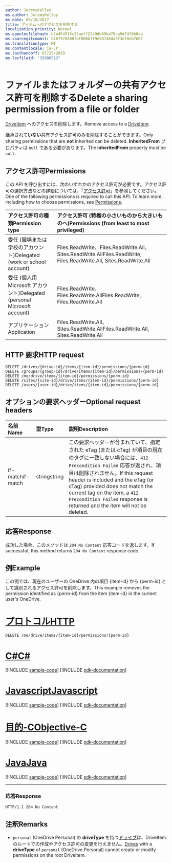 ```yaml
---
author: JeremyKelley
ms.author: JeremyKelley
ms.date: 09/10/2017
title: アイテムへのアクセスを削除する
localization_priority: Normal
ms.openlocfilehash: b2e454515c25aeff2249db69be78ca9d74f6b0ea
ms.sourcegitcommit: b18f978808fef800bff9e587464a5f3e18eb7687
ms.translationtype: MT
ms.contentlocale: ja-JP
ms.lasthandoff: 07/25/2019
ms.locfileid: "35886513"
---
```

# <a name="delete-a-sharing-permission-from-a-file-or-folder"></a><span data-ttu-id="be9f8-102">ファイルまたはフォルダーの共有アクセス許可を削除する</span><span class="sxs-lookup"><span data-stu-id="be9f8-102">Delete a sharing permission from a file or folder</span></span>

<span data-ttu-id="be9f8-103">[DriveItem](../resources/driveitem.md) へのアクセスを削除します。</span><span class="sxs-lookup"><span data-stu-id="be9f8-103">Remove access to a [DriveItem](../resources/driveitem.md).</span></span>

<span data-ttu-id="be9f8-104">継承されて**いない**共有アクセス許可のみを削除することができます。</span><span class="sxs-lookup"><span data-stu-id="be9f8-104">Only sharing permissions that are **not** inherited can be deleted.</span></span>
<span data-ttu-id="be9f8-105">**InheritedFrom** プロパティは `null` である必要があります。</span><span class="sxs-lookup"><span data-stu-id="be9f8-105">The **inheritedFrom** property must be `null`.</span></span>

## <a name="permissions"></a><span data-ttu-id="be9f8-106">アクセス許可</span><span class="sxs-lookup"><span data-stu-id="be9f8-106">Permissions</span></span>

<span data-ttu-id="be9f8-p102">この API を呼び出すには、次のいずれかのアクセス許可が必要です。アクセス許可の選択方法などの詳細については、「[アクセス許可](/graph/permissions-reference)」を参照してください。</span><span class="sxs-lookup"><span data-stu-id="be9f8-p102">One of the following permissions is required to call this API. To learn more, including how to choose permissions, see [Permissions](/graph/permissions-reference).</span></span>

|<span data-ttu-id="be9f8-109">アクセス許可の種類</span><span class="sxs-lookup"><span data-stu-id="be9f8-109">Permission type</span></span>      | <span data-ttu-id="be9f8-110">アクセス許可 (特権の小さいものから大きいものへ)</span><span class="sxs-lookup"><span data-stu-id="be9f8-110">Permissions (from least to most privileged)</span></span>              |
|:--------------------|:---------------------------------------------------------|
|<span data-ttu-id="be9f8-111">委任 (職場または学校のアカウント)</span><span class="sxs-lookup"><span data-stu-id="be9f8-111">Delegated (work or school account)</span></span> | <span data-ttu-id="be9f8-112">Files.ReadWrite、Files.ReadWrite.All、Sites.ReadWrite.All</span><span class="sxs-lookup"><span data-stu-id="be9f8-112">Files.ReadWrite, Files.ReadWrite.All, Sites.ReadWrite.All</span></span>    |
|<span data-ttu-id="be9f8-113">委任 (個人用 Microsoft アカウント)</span><span class="sxs-lookup"><span data-stu-id="be9f8-113">Delegated (personal Microsoft account)</span></span> | <span data-ttu-id="be9f8-114">Files.ReadWrite、Files.ReadWrite.All</span><span class="sxs-lookup"><span data-stu-id="be9f8-114">Files.ReadWrite, Files.ReadWrite.All</span></span>    |
|<span data-ttu-id="be9f8-115">アプリケーション</span><span class="sxs-lookup"><span data-stu-id="be9f8-115">Application</span></span> | <span data-ttu-id="be9f8-116">Files.ReadWrite.All、Sites.ReadWrite.All</span><span class="sxs-lookup"><span data-stu-id="be9f8-116">Files.ReadWrite.All, Sites.ReadWrite.All</span></span> |

## <a name="http-request"></a><span data-ttu-id="be9f8-117">HTTP 要求</span><span class="sxs-lookup"><span data-stu-id="be9f8-117">HTTP request</span></span>

<!-- { "blockType": "ignored" } -->

```http
DELETE /drives/{drive-id}/items/{item-id}/permissions/{perm-id}
DELETE /groups/{group-id}/drive/items/{item-id}/permissions/{perm-id}
DELETE /me/drive/items/{item-id}/permissions/{perm-id}
DELETE /sites/{site-id}/drive/items/{item-id}/permissions/{perm-id}
DELETE /users/{user-id}/drive/items/{item-id}/permissions/{perm-id}
```

## <a name="optional-request-headers"></a><span data-ttu-id="be9f8-118">オプションの要求ヘッダー</span><span class="sxs-lookup"><span data-stu-id="be9f8-118">Optional request headers</span></span>

| <span data-ttu-id="be9f8-119">名前</span><span class="sxs-lookup"><span data-stu-id="be9f8-119">Name</span></span>          | <span data-ttu-id="be9f8-120">型</span><span class="sxs-lookup"><span data-stu-id="be9f8-120">Type</span></span>   | <span data-ttu-id="be9f8-121">説明</span><span class="sxs-lookup"><span data-stu-id="be9f8-121">Description</span></span>                                                                                                                                                                                       |
|:--------------|:-------|:--------------------------------------------------------------------------------------------------------------------------------------------------------------------------------------------------|
| <span data-ttu-id="be9f8-122">if-match</span><span class="sxs-lookup"><span data-stu-id="be9f8-122">if-match</span></span>      | <span data-ttu-id="be9f8-123">string</span><span class="sxs-lookup"><span data-stu-id="be9f8-123">string</span></span> | <span data-ttu-id="be9f8-124">この要求ヘッダーが含まれていて、指定された eTag (または cTag) が項目の現在のタグに一致しない場合には、`412 Precondition Failed` 応答が返され、項目は削除されません。</span><span class="sxs-lookup"><span data-stu-id="be9f8-124">If this request header is included and the eTag (or cTag) provided does not match the current tag on the item, a `412 Precondition Failed` response is returned and the item will not be deleted.</span></span> |

## <a name="response"></a><span data-ttu-id="be9f8-125">応答</span><span class="sxs-lookup"><span data-stu-id="be9f8-125">Response</span></span>

<span data-ttu-id="be9f8-126">成功した場合、このメソッドは `204 No Content` 応答コードを返します。</span><span class="sxs-lookup"><span data-stu-id="be9f8-126">If successful, this method returns `204 No Content` response code.</span></span>

## <a name="example"></a><span data-ttu-id="be9f8-127">例</span><span class="sxs-lookup"><span data-stu-id="be9f8-127">Example</span></span>

<span data-ttu-id="be9f8-128">この例では、現在のユーザーの OneDrive 内の項目 {item-id} から {perm-id} として識別されるアクセス許可を削除します。</span><span class="sxs-lookup"><span data-stu-id="be9f8-128">This example removes the permission identified as {perm-id} from the item {item-id} in the current user's OneDrive.</span></span>


# <a name="httptabhttp"></a>[<span data-ttu-id="be9f8-129">プロトコル</span><span class="sxs-lookup"><span data-stu-id="be9f8-129">HTTP</span></span>](#tab/http)
<!-- { "blockType": "request", "name": "delete-permission", "scopes": "files.readwrite", "tags": "service.graph" }-->

```http
DELETE /me/drive/items/{item-id}/permissions/{perm-id}
```
# <a name="ctabcsharp"></a>[<span data-ttu-id="be9f8-130">C#</span><span class="sxs-lookup"><span data-stu-id="be9f8-130">C#</span></span>](#tab/csharp)
[!INCLUDE [sample-code](../includes/snippets/csharp/delete-permission-csharp-snippets.md)]
[!INCLUDE [sdk-documentation](../includes/snippets/snippets-sdk-documentation-link.md)]

# <a name="javascripttabjavascript"></a>[<span data-ttu-id="be9f8-131">Javascript</span><span class="sxs-lookup"><span data-stu-id="be9f8-131">Javascript</span></span>](#tab/javascript)
[!INCLUDE [sample-code](../includes/snippets/javascript/delete-permission-javascript-snippets.md)]
[!INCLUDE [sdk-documentation](../includes/snippets/snippets-sdk-documentation-link.md)]

# <a name="objective-ctabobjc"></a>[<span data-ttu-id="be9f8-132">目的-C</span><span class="sxs-lookup"><span data-stu-id="be9f8-132">Objective-C</span></span>](#tab/objc)
[!INCLUDE [sample-code](../includes/snippets/objc/delete-permission-objc-snippets.md)]
[!INCLUDE [sdk-documentation](../includes/snippets/snippets-sdk-documentation-link.md)]

# <a name="javatabjava"></a>[<span data-ttu-id="be9f8-133">Java</span><span class="sxs-lookup"><span data-stu-id="be9f8-133">Java</span></span>](#tab/java)
[!INCLUDE [sample-code](../includes/snippets/java/delete-permission-java-snippets.md)]
[!INCLUDE [sdk-documentation](../includes/snippets/snippets-sdk-documentation-link.md)]

---


### <a name="response"></a><span data-ttu-id="be9f8-134">応答</span><span class="sxs-lookup"><span data-stu-id="be9f8-134">Response</span></span>

<!-- { "blockType": "response", "truncated": false } -->

```http
HTTP/1.1 204 No Content
```

## <a name="remarks"></a><span data-ttu-id="be9f8-135">注釈</span><span class="sxs-lookup"><span data-stu-id="be9f8-135">Remarks</span></span>

* <span data-ttu-id="be9f8-136">`personal` (OneDrive Personal) の **driveType** を持つ[ドライブ](../resources/drive.md)は、DriveItem のルートでの作成やアクセス許可の変更を行えません。</span><span class="sxs-lookup"><span data-stu-id="be9f8-136">[Drives](../resources/drive.md) with a **driveType** of `personal` (OneDrive Personal) cannot create or modify permissions on the root DriveItem.</span></span> 

<!-- uuid: 8fcb5dbc-d5aa-4681-8e31-b001d5168d79
2015-10-25 14:57:30 UTC -->
<!-- {
  "type": "#page.annotation",
  "description": "Remove an item's sharing permissions",
  "keywords": "permission, permissions, sharing, remove permissions, delete permissions",
  "section": "documentation",
  "tocPath": "Sharing/Remove permissions",
  "suppressions": [
  ]
} -->
